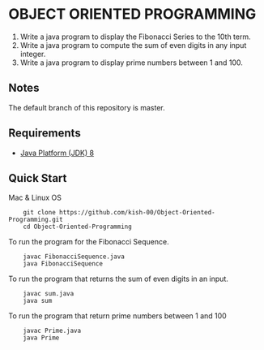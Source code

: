 # OBJECT ORIENTED PROGRAMMING

1. Write a java program to display the Fibonacci Series to the 10th term.
2. Write a java program to compute the sum of even digits in any input integer.
3. Write a java program to display prime numbers between 1 and 100.

## Notes

The default branch of this repository is master.

## Requirements


* [Java Platform (JDK) 8](http://www.oracle.com/technetwork/java/javase/downloads/index.html)

## Quick Start
Mac & Linux OS

```
    git clone https://github.com/kish-00/Object-Oriented-Programming.git
    cd Object-Oriented-Programming
```

To run the program for the Fibonacci Sequence.
```aidl
    javac FibonacciSequence.java 
    java FibonacciSequence 
```

To run the program that returns the sum of even digits in an input.
```aidl
    javac sum.java
    java sum
```

To run the program that return prime numbers between 1 and 100
```aidl
    javac Prime.java
    java Prime
```